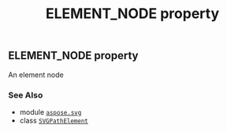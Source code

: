 ﻿---
title: ELEMENT_NODE property
second_title: Aspose.SVG for Python via .NET API References
description: 
type: docs
weight: 740
url: /python-net/aspose.svg/svgpathelement/element_node/
is_root: false
---

## ELEMENT_NODE property


An element node

### See Also
* module [`aspose.svg`](../../)
* class [`SVGPathElement`](/svg/python-net/aspose.svg/svgpathelement)

